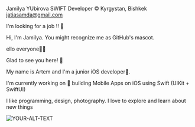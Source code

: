 Jamilya YUbirova
SWIFT Developer
© Kyrgystan, Bishkek
jatiasamda@gmail.com

I'm looking for a job ‼️ 🔎

Hi, I'm Jamilya. You might recognize me as GitHub's mascot.

ello everyone👋🥳

Glad to see you here! 🤩

My name is Artem and I'm a junior iOS developer🍏.

I'm currently working on 🔭 building Mobile Apps on iOS using Swift (UIKit + SwiftUI)

I like programming, design, photography. I love to explore and learn about new things

<picture>
 <source media="(prefers-color-scheme: dark)" srcset="YOUR-DARKMODE-IMAGE">
 <source media="(prefers-color-scheme: light)" srcset="YOUR-LIGHTMODE-IMAGE">
 <img alt="YOUR-ALT-TEXT" src="YOUR-DEFAULT-IMAGE">
</picture>
